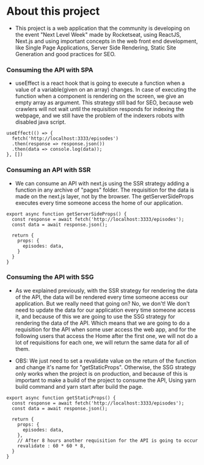 # About this project

- This project is a web application that the community is developing on the event "Next Level Week" made by Rocketseat, using ReactJS, Next.js and using important concepts in the web front end development, like Single Page Applications, Server Side Rendering, Static Site Generation and good practices for SEO.

### Consuming the API with SPA

- useEffect is a react hook that is going to execute a function when a value of a variable(given on an array) changes. In case of executing the function when a component is rendering on the screen, we give an empty array as argument. This strategy still bad for SEO, because web crawlers will not wait until the requisition responds for indexing the webpage, and we still have the problem of the indexers robots with disabled java script.


```JS
useEffect(() => {
  fetch('http://localhost:3333/episodes')
  .then(response => response.json())
  .then(data => console.log(data));
}, [])
```


### Consuming an API with SSR

- We can consume an API with next.js using the SSR strategy adding a function in any archive of "pages" folder. The requisition for the data is made on the next.js layer, not by the browser. The getServerSideProps executes every time someone access the home of our application.


```JS
export async function getServerSideProps() {
  const response = await fetch('http://localhost:3333/episodes');
  const data = await response.json();

  return {
    props: {
      episodes: data,
    }
  }
}
```


### Consuming the API with SSG

- As we explained previously, with the SSR strategy for rendering the data of the API, the data will be rendered every time someone access our application. But we really need that going on? No, we don't! We don't need to update the data for our application every time someone access it, and because of this we are going to use the SSG strategy for rendering the data of the API. Which means that we are going to do a requisition for the API when some user access the web app, and for the following users that access the Home after the first one, we will not do a lot of requisitions for each one, we will return the same data for all of them.

- OBS: We just need to set a revalidate value on the return of the function and change it's name for "getStaticProps". Otherwise, the SSG strategy only works when the project is on production, and because of this is important to make a build of the project to consume the API,
Using yarn build command and yarn start after build the page.


```JS
export async function getStaticProps() {
  const response = await fetch('http://localhost:3333/episodes');
  const data = await response.json();

  return {
    props: {
      episodes: data,
    },
    // After 8 hours another requisition for the API is going to occur
    revalidate : 60 * 60 * 8,
  }
}
```

